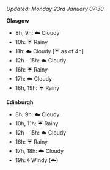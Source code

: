 *Updated: Monday 23rd January 07:30*

**Glasgow**

* 8h, 9h: :cloud: Cloudy
* 10h: :umbrella: Rainy
* 11h: :cloud: Cloudy [:umbrella: as of 4h]
* 12h - 15h: :cloud: Cloudy
* 16h: :umbrella: Rainy
* 17h: :cloud: Cloudy
* 18h, 19h: :umbrella: Rainy

**Edinburgh**

* 8h, 9h: :cloud: Cloudy
* 10h, 11h: :umbrella: Rainy
* 12h - 15h: :cloud: Cloudy
* 16h: :umbrella: Rainy
* 17h, 18h: :cloud: Cloudy
* 19h: :cyclone: Windy (:cloud:)
